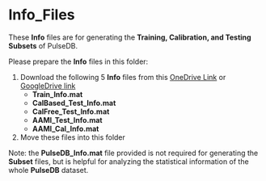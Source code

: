 # Info_Files

These **Info** files are for generating the **Training, Calibration, and Testing Subsets** of PulseDB.

Please prepare the **Info** files in this folder:

1. Download the following 5 **Info** files from this [OneDrive Link](https://rutgersconnect-my.sharepoint.com/:f:/g/personal/ww329_soe_rutgers_edu/EoSUR53_lQhCtOrAqinz4wYBt0HUAT5MJjrAJJqeXIZZsw?e=yRRmkB) or [GoogleDrive link](https://drive.google.com/drive/folders/1u_lFelitq4xfpkn_b0Xfw850tLFXNvme?usp=share_link)
   * **Train_Info.mat**
   * **CalBased_Test_Info.mat**
   * **CalFree_Test_Info.mat**
   * **AAMI_Test_Info.mat**
   * **AAMI_Cal_Info.mat**
2. Move these files into this folder

Note: the **PulseDB_Info.mat** file provided is not required for generating the **Subset** files, but is helpful for analyzing the statistical information of the whole **PulseDB** dataset. 
